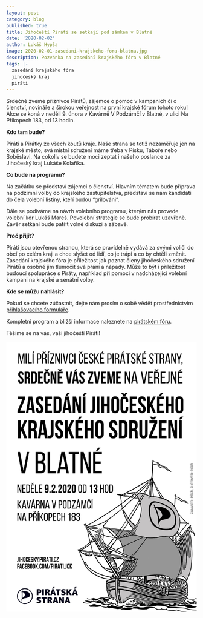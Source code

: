 ```yaml
---
layout: post
category: blog
published: true
title: Jihočeští Piráti se setkají pod zámkem v Blatné
date: '2020-02-02'
author: Lukáš Hypša
image: 2020-02-01-zasedani-krajskeho-fora-blatna.jpg
description: Pozvánka na zasedání krajského fóra v Blatné
tags: |-
  zasedání krajského fóra
  jihočeský kraj
  piráti
---
```

Srdečně zveme příznivce Pirátů, zájemce o pomoc v kampaních či o členství, novináře a širokou veřejnost na první krajské fórum tohoto roku! Akce se koná v neděli 9. února v Kavárně V Podzámčí v Blatné, v ulici Na Příkopech 183, od 13 hodin.

**Kdo tam bude?**

Piráti a Pirátky ze všech koutů kraje. Naše strana se totiž nezaměřuje jen na krajské město, svá místní sdružení máme třeba v Písku, Táboře nebo Soběslavi. Na cokoliv se budete moci zeptat i našeho poslance za Jihočeský kraj Lukáše Kolaříka.

**Co bude na programu?**

Na začátku se představí zájemci o členství. Hlavním tématem bude příprava na podzimní volby do krajského zastupitelstva, představí se nám kandidáti do čela volební listiny, kteří budou “grilováni”.

Dále se podíváme na návrh volebního programu, kterým nás provede volební lídr Lukáš Mareš. Povolební strategie se bude probírat uzavřeně. Závěr setkání bude patřit volné diskuzi a zábavě.

**Proč přijít?**

Piráti jsou otevřenou stranou, která se pravidelně vydává za svými voliči do obcí po celém kraji a chce slyšet od lidí, co je trápí a co by chtěli změnit. Zasedání krajského fóra je příležitost jak poznat členy jihočeského sdružení Pirátů a osobně jim tlumočit svá přání a nápady. Může to být i příležitost budoucí spolupráce s Piráty, například při pomoci v nadcházející volební kampani na krajské a senátní volby.

**Kde se můžu nahlásit?**

Pokud se chcete zúčastnit, dejte nám prosím o sobě vědět prostřednictvím [přihlašovacího formuláře](https://docs.google.com/forms/d/e/1FAIpQLSeLVr5XRuDKUlfRfLe1-pC7zeFNpWS2WpVxfcrG7_kWCSyZ_A/viewform).

Kompletní program a bližší informace naleznete na [pirátském fóru](https://forum.pirati.cz/viewtopic.php?f=408&t=50859).

Těšíme se na vás, vaši jihočeští Piráti!



![Pozvánka na zasedání krajského sdružení](/assets/img/pozvanka-pod-text.jpg)
